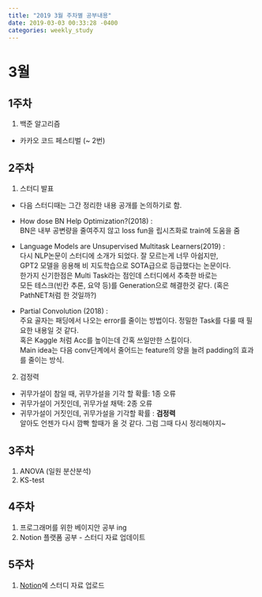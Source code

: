 ```yaml
---
title: "2019 3월 주차별 공부내용"
date: 2019-03-03 00:33:28 -0400
categories: weekly_study
---
```


# 3월

## 1주차
1) 백준 알고리즘
- 카카오 코드 페스티벌 (~ 2번)

## 2주차
1) 스터디 발표<br>
  - 다음 스터디때는 그간 정리한 내용 공개를 논의하기로 함.<br>
  - How dose BN Help Optimization?(2018) :<br>
      BN은 내부 공변량을 줄여주지 않고 loss fun을 립시츠화로 train에 도움을 줌 <br>
      
  - Language Models are Unsupervised Multitask Learners(2019) : <br>
      다시 NLP논문이 스터디에 소개가 되었다. 잘 모르는게 너무 아쉽지만,<br>
      GPT2 모델을 응용해 비 지도학습으로 SOTA급으로 등급했다는 논문이다. <br>
      한가지 신기한점은 Multi Task라는 점인데 스터디에서 추축한 바로는<br>
      모든 테스크(빈칸 추론, 요약 등)를 Generation으로 해결한것 같다. (혹은 PathNET처럼 한 것일까?)<br>
  
  - Partial Convolution (2018) :<br>
      주요 골자는 패딩에서 나오는 error를 줄이는 방법이다. 정밀한 Task를 다룰 때 필요한 내용일 것 같다.<br>
      혹은 Kaggle 처럼 Acc를 높이는데 간혹 쓰일만한 스킬이다. <br>
      Main idea는 다음 conv단계에서 줄어드는 feature의 양을 늘려 padding의 효과를 줄이는 방식.
       
  
2) 검정력<br>
  - 귀무가설이 참일 때, 귀무가설을 기각 할 확률: 1종 오류
  - 귀무가설이 거짓인데, 귀무가설 채택: 2종 오류
  - 귀무가설이 거짓인데, 귀무가설을 기각할 확률 : <strong>검정력</strong> <br>
  알아도 언젠가 다시 깜빡 할때가 올 것 같다. 그럼 그때 다시 정리해야지~
  
## 3주차 

1) ANOVA (일원 분산분석) <br>
2) KS-test <br>

## 4주차
1) 프로그래머를 위한 베이지안 공부 ing <br>
2) Notion 플랫폼 공부 - 스터디 자료 업데이트 <br>

## 5주차
1) [Notion][Notion]에 스터디 자료 업로드


[Notion]: https://www.notion.so/ML-DL-RL-Papers-d4aacd7f00564116bb707e09618f4e3c
